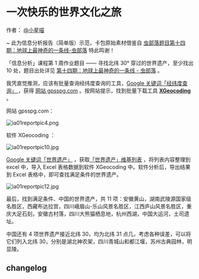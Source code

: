 # 一次快乐的世界文化之旅

作者： [@小星喵](http://bbs.chongbuluo.com/space-uid-5417.html) 

~ 此为信息分析报告（简单版）示范，卡包原始素材借鉴自 [虫部落题目第十四期：地球上最神奇的一条线-虫部落](http://bbs.chongbuluo.com/thread-2804-1-1.html) 特此鸣谢！



「信息分析」课程第 1 周作业题目 —— 寻找北纬 30° 穿过的世界遗产，至少找出 10 处，题目出处详见 [第十四期：地球上最神奇的一条线 - 虫部落](http://bbs.chongbuluo.com/thread-2804-1-1.html) 。

我凭直觉推测，应该有批量查询经纬度查询的工具，[Google 关键词「经纬度查询」 ](https://www.google.com/search?ei=L6TiWt31MoKSjwOdtZ6QDw&q=%E7%BB%8F%E7%BA%AC%E5%BA%A6%E6%9F%A5%E8%AF%A2&oq=%E7%BB%8F%E7%BA%AC%E5%BA%A6%E6%9F%A5%E8%AF%A2&gs_l=psy-ab.3...1218.1218.0.1465.1.1.0.0.0.0.0.0..0.0....0...1c.1.64.psy-ab..1.0.0....0.dc2HOg142d0&search_plus_one=form) ，获得 [网站 gpsspg.com](http://www.gpsspg.com/maps.htm) 。按网站提示，找到批量下载工具  [**XGeocoding**](http://www.gpsspg.com/xgeocoding/download/) 。

网站 gpsspg.com：

![ia01reportpic4.png](http://cardstatic.openmindclub.com/InfoAnalysis/ia01reportpic4.png)

软件 XGeocoding ：

![ia01reportpic10.jpg](http://cardstatic.openmindclub.com/InfoAnalysis/ia01reportpic10.jpg)

[Google 关键词「世界遗产」](https://www.google.com/search?ei=D6fiWv_fMtDQjwO-yp2gDQ&q=%E4%B8%96%E7%95%8C%E9%81%97%E4%BA%A7&search_plus_one=form&oq=%E4%B8%96%E7%95%8C%E9%81%97%E4%BA%A7&gs_l=psy-ab.3...33374.33525.0.33712.2.2.0.0.0.0.0.0..0.0....0...1c.1.64.psy-ab..2.0.0....0.m2v2oxNWbSU)  ，获取[「世界遗产」维基列表](https://zh.wikipedia.org/wiki/%E4%B8%96%E7%95%8C%E9%81%97%E4%BA%A7) ，将列表内容整理到 excel 中，导入 Excel 表格数据到软件 XGeocoding 中。软件分析后，导出结果到 Excel 表格中，即可查找满足条件的世界遗产。

![ia01reportpic12.jpg](http://cardstatic.openmindclub.com/InfoAnalysis/ia01reportpic12.jpg)

最后，找到满足条件、中国的世界遗产，共 11 项：安徽黄山，湖南武陵源国家级名胜区，西藏布达拉宫，四川峨眉山-乐山风景名胜区，江西庐山风景名胜区，重庆大足石刻，安徽古村落，四川大熊猫栖息地，杭州西湖，中国大运河，土司遗址。

中国还有 4 项世界遗产接近北纬 30，均为北纬 31 点几，考虑各种误差，可以将它们列入北纬 30，分别是湖北神农架，四川青城山和都江堰，苏州古典园林，明显陵。

## changelog